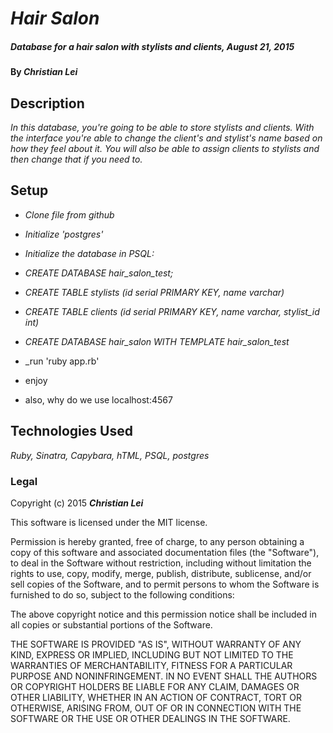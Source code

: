 # _Hair Salon_

##### _Database for a hair salon with stylists and clients, August 21, 2015_

#### By _**Christian Lei**_

## Description

_In this database, you're going to be able to store stylists and clients. With the interface you're able to change the client's and stylist's name based on how they feel about it. You will also be able to assign clients to stylists and then change that if you need to._

## Setup

* _Clone file from github_
* _Initialize 'postgres'_
* _Initialize the database in PSQL:_
* _CREATE DATABASE hair_salon_test;_
* _CREATE TABLE stylists (id serial PRIMARY KEY, name varchar)_
* _CREATE TABLE clients (id serial PRIMARY KEY, name varchar, stylist_id int)_
* _CREATE DATABASE hair_salon WITH TEMPLATE hair_salon_test_
* _run 'ruby app.rb'
* enjoy 

* also, why do we use localhost:4567 

## Technologies Used

_Ruby, Sinatra, Capybara, hTML, PSQL, postgres_

### Legal

Copyright (c) 2015 **_Christian Lei_**

This software is licensed under the MIT license.

Permission is hereby granted, free of charge, to any person obtaining a copy
of this software and associated documentation files (the "Software"), to deal
in the Software without restriction, including without limitation the rights
to use, copy, modify, merge, publish, distribute, sublicense, and/or sell
copies of the Software, and to permit persons to whom the Software is
furnished to do so, subject to the following conditions:

The above copyright notice and this permission notice shall be included in
all copies or substantial portions of the Software.

THE SOFTWARE IS PROVIDED "AS IS", WITHOUT WARRANTY OF ANY KIND, EXPRESS OR
IMPLIED, INCLUDING BUT NOT LIMITED TO THE WARRANTIES OF MERCHANTABILITY,
FITNESS FOR A PARTICULAR PURPOSE AND NONINFRINGEMENT. IN NO EVENT SHALL THE
AUTHORS OR COPYRIGHT HOLDERS BE LIABLE FOR ANY CLAIM, DAMAGES OR OTHER
LIABILITY, WHETHER IN AN ACTION OF CONTRACT, TORT OR OTHERWISE, ARISING FROM,
OUT OF OR IN CONNECTION WITH THE SOFTWARE OR THE USE OR OTHER DEALINGS IN
THE SOFTWARE.
